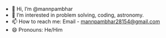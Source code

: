 - 👋 Hi, I’m @mannpambhar
- 👀 I’m interested in problem solving, coding, astronomy.
- 📫 How to reach me: Email - mannpambhar28154@gmail.com
- 😄 Pronouns: He/Him
  

<!---
mannpambhar/mannpambhar is a ✨ special ✨ repository because its `README.md` (this file) appears on your GitHub profile.
You can click the Preview link to take a look at your changes.
--->
